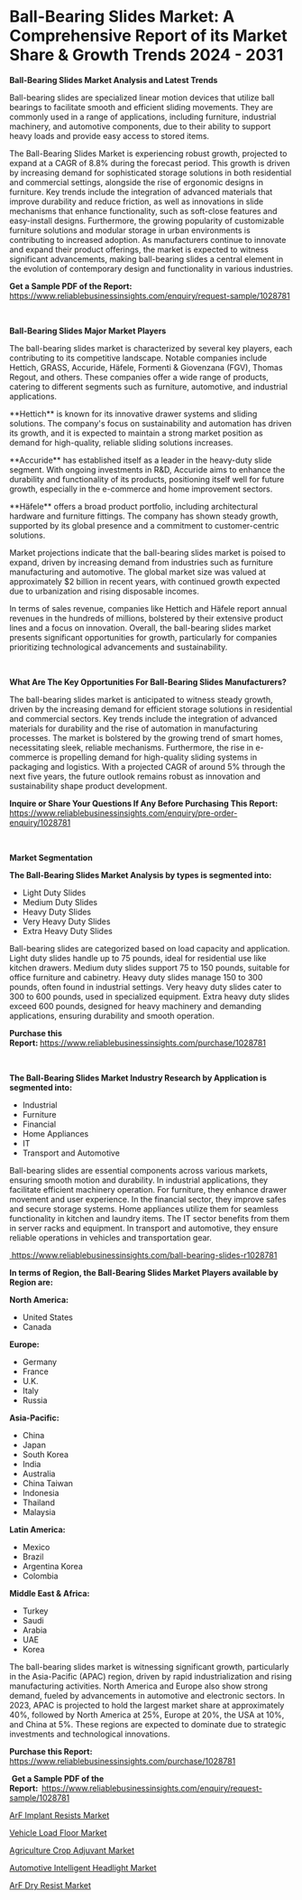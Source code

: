 <p><h1>Ball-Bearing Slides Market: A Comprehensive Report of its Market Share & Growth Trends 2024 - 2031</h1></p><p><strong>Ball-Bearing Slides Market Analysis and Latest Trends</strong></p>
<p><p>Ball-bearing slides are specialized linear motion devices that utilize ball bearings to facilitate smooth and efficient sliding movements. They are commonly used in a range of applications, including furniture, industrial machinery, and automotive components, due to their ability to support heavy loads and provide easy access to stored items. </p><p>The Ball-Bearing Slides Market is experiencing robust growth, projected to expand at a CAGR of 8.8% during the forecast period. This growth is driven by increasing demand for sophisticated storage solutions in both residential and commercial settings, alongside the rise of ergonomic designs in furniture. Key trends include the integration of advanced materials that improve durability and reduce friction, as well as innovations in slide mechanisms that enhance functionality, such as soft-close features and easy-install designs. Furthermore, the growing popularity of customizable furniture solutions and modular storage in urban environments is contributing to increased adoption. As manufacturers continue to innovate and expand their product offerings, the market is expected to witness significant advancements, making ball-bearing slides a central element in the evolution of contemporary design and functionality in various industries.</p></p>
<p><strong>Get a Sample PDF of the Report:&nbsp;</strong> <a href="https://www.reliablebusinessinsights.com/enquiry/request-sample/1028781?utm_campaign=1358&utm_medium=2&utm_source=Github&utm_content=ia&utm_term=11102024&utm_id=ball-bearing-slides">https://www.reliablebusinessinsights.com/enquiry/request-sample/1028781</a></p>
<p>&nbsp;</p>
<p><strong>Ball-Bearing Slides Major Market Players</strong></p>
<p><p>The ball-bearing slides market is characterized by several key players, each contributing to its competitive landscape. Notable companies include Hettich, GRASS, Accuride, Häfele, Formenti & Giovenzana (FGV), Thomas Regout, and others. These companies offer a wide range of products, catering to different segments such as furniture, automotive, and industrial applications.</p><p>**Hettich** is known for its innovative drawer systems and sliding solutions. The company's focus on sustainability and automation has driven its growth, and it is expected to maintain a strong market position as demand for high-quality, reliable sliding solutions increases.</p><p>**Accuride** has established itself as a leader in the heavy-duty slide segment. With ongoing investments in R&D, Accuride aims to enhance the durability and functionality of its products, positioning itself well for future growth, especially in the e-commerce and home improvement sectors.</p><p>**Häfele** offers a broad product portfolio, including architectural hardware and furniture fittings. The company has shown steady growth, supported by its global presence and a commitment to customer-centric solutions.</p><p>Market projections indicate that the ball-bearing slides market is poised to expand, driven by increasing demand from industries such as furniture manufacturing and automotive. The global market size was valued at approximately $2 billion in recent years, with continued growth expected due to urbanization and rising disposable incomes.</p><p>In terms of sales revenue, companies like Hettich and Häfele report annual revenues in the hundreds of millions, bolstered by their extensive product lines and a focus on innovation. Overall, the ball-bearing slides market presents significant opportunities for growth, particularly for companies prioritizing technological advancements and sustainability.</p></p>
<p>&nbsp;</p>
<p><strong>What Are The Key Opportunities For Ball-Bearing Slides Manufacturers?</strong></p>
<p><p>The ball-bearing slides market is anticipated to witness steady growth, driven by the increasing demand for efficient storage solutions in residential and commercial sectors. Key trends include the integration of advanced materials for durability and the rise of automation in manufacturing processes. The market is bolstered by the growing trend of smart homes, necessitating sleek, reliable mechanisms. Furthermore, the rise in e-commerce is propelling demand for high-quality sliding systems in packaging and logistics. With a projected CAGR of around 5% through the next five years, the future outlook remains robust as innovation and sustainability shape product development.</p></p>
<p><strong>Inquire or Share Your Questions If Any Before Purchasing This Report:</strong> <a href="https://www.reliablebusinessinsights.com/enquiry/pre-order-enquiry/1028781?utm_campaign=1358&utm_medium=2&utm_source=Github&utm_content=ia&utm_term=11102024&utm_id=ball-bearing-slides">https://www.reliablebusinessinsights.com/enquiry/pre-order-enquiry/1028781</a></p>
<p>&nbsp;</p>
<p><strong>Market Segmentation</strong></p>
<p><strong>The Ball-Bearing Slides Market Analysis by types is segmented into:</strong></p>
<p><ul><li>Light Duty Slides</li><li>Medium Duty Slides</li><li>Heavy Duty Slides</li><li>Very Heavy Duty Slides</li><li>Extra Heavy Duty Slides</li></ul></p>
<p><p>Ball-bearing slides are categorized based on load capacity and application. Light duty slides handle up to 75 pounds, ideal for residential use like kitchen drawers. Medium duty slides support 75 to 150 pounds, suitable for office furniture and cabinetry. Heavy duty slides manage 150 to 300 pounds, often found in industrial settings. Very heavy duty slides cater to 300 to 600 pounds, used in specialized equipment. Extra heavy duty slides exceed 600 pounds, designed for heavy machinery and demanding applications, ensuring durability and smooth operation.</p></p>
<p><strong>Purchase this Report:&nbsp;</strong><a href="https://www.reliablebusinessinsights.com/purchase/1028781?utm_campaign=1358&utm_medium=2&utm_source=Github&utm_content=ia&utm_term=11102024&utm_id=ball-bearing-slides">https://www.reliablebusinessinsights.com/purchase/1028781</a></p>
<p>&nbsp;</p>
<p><strong>The Ball-Bearing Slides Market Industry Research by Application is segmented into:</strong></p>
<p><ul><li>Industrial</li><li>Furniture</li><li>Financial</li><li>Home Appliances</li><li>IT</li><li>Transport and Automotive</li></ul></p>
<p><p>Ball-bearing slides are essential components across various markets, ensuring smooth motion and durability. In industrial applications, they facilitate efficient machinery operation. For furniture, they enhance drawer movement and user experience. In the financial sector, they improve safes and secure storage systems. Home appliances utilize them for seamless functionality in kitchen and laundry items. The IT sector benefits from them in server racks and equipment. In transport and automotive, they ensure reliable operations in vehicles and transportation gear.</p></p>
<p><a href="https://www.reliablebusinessinsights.com/ball-bearing-slides-r1028781?utm_campaign=1358&utm_medium=2&utm_source=Github&utm_content=ia&utm_term=11102024&utm_id=ball-bearing-slides">&nbsp;https://www.reliablebusinessinsights.com/ball-bearing-slides-r1028781</a></p>
<p><strong>In terms of Region, the Ball-Bearing Slides Market Players available by Region are:</strong></p>
<p>
    <p> <strong> North America: </strong>
        <ul>
            <li>United States</li>
            <li>Canada</li>
        </ul>
        </p> 
    <p> <strong> Europe: </strong>
        <ul>
            <li>Germany</li>
            <li>France</li>
            <li>U.K.</li>
            <li>Italy</li>
            <li>Russia</li>
        </ul>
        </p> 
    <p> <strong> Asia-Pacific: </strong>
        <ul>
            <li>China</li>
            <li>Japan</li>
            <li>South Korea</li>
            <li>India</li>
            <li>Australia</li>
            <li>China Taiwan</li>
            <li>Indonesia</li>
            <li>Thailand</li>
            <li>Malaysia</li>
        </ul>
        </p> 
    <p> <strong> Latin America: </strong>
        <ul>
            <li>Mexico</li>
            <li>Brazil</li>
            <li>Argentina Korea</li>
            <li>Colombia</li>
        </ul>
        </p> 
    <p> <strong> Middle East & Africa: </strong>
        <ul>
            <li>Turkey</li>
            <li>Saudi</li>
            <li>Arabia</li>
            <li>UAE</li>
            <li>Korea</li>
        </ul>
    </p>
    </p>
<p><p>The ball-bearing slides market is witnessing significant growth, particularly in the Asia-Pacific (APAC) region, driven by rapid industrialization and rising manufacturing activities. North America and Europe also show strong demand, fueled by advancements in automotive and electronic sectors. In 2023, APAC is projected to hold the largest market share at approximately 40%, followed by North America at 25%, Europe at 20%, the USA at 10%, and China at 5%. These regions are expected to dominate due to strategic investments and technological innovations.</p></p>
<p><strong>Purchase this Report: </strong><a href="https://www.reliablebusinessinsights.com/purchase/1028781?utm_campaign=1358&utm_medium=2&utm_source=Github&utm_content=ia&utm_term=11102024&utm_id=ball-bearing-slides">https://www.reliablebusinessinsights.com/purchase/1028781</a></p>
<p>&nbsp;<strong>Get a Sample PDF of the Report:&nbsp;&nbsp;</strong><a href="https://www.reliablebusinessinsights.com/enquiry/request-sample/1028781?utm_campaign=1358&utm_medium=2&utm_source=Github&utm_content=ia&utm_term=11102024&utm_id=ball-bearing-slides">https://www.reliablebusinessinsights.com/enquiry/request-sample/1028781</a></p>
<p><strong></strong></p>
<p><p><a href="https://www.linkedin.com/pulse/market-insights-global-arf-implant-resists-forecast-innovation-njd3c?utm_campaign=1358&utm_medium=2&utm_source=Github&utm_content=ia&utm_term=11102024&utm_id=ball-bearing-slides">ArF Implant Resists Market</a></p><p><a href="https://www.linkedin.com/pulse/vehicle-load-floor-market-global-regional-analysis-2024-czm1c?utm_campaign=1358&utm_medium=2&utm_source=Github&utm_content=ia&utm_term=11102024&utm_id=ball-bearing-slides">Vehicle Load Floor Market</a></p><p><a href="https://www.linkedin.com/pulse/agriculture-crop-adjuvant-market-indicators-size-regional-breakdown-hq0ie?utm_campaign=1358&utm_medium=2&utm_source=Github&utm_content=ia&utm_term=11102024&utm_id=ball-bearing-slides">Agriculture Crop Adjuvant Market</a></p><p><a href="https://www.linkedin.com/pulse/global-automotive-intelligent-headlight-industry-analysis-vtyvf?utm_campaign=1358&utm_medium=2&utm_source=Github&utm_content=ia&utm_term=11102024&utm_id=ball-bearing-slides">Automotive Intelligent Headlight Market</a></p><p><a href="https://www.linkedin.com/pulse/global-arf-dry-resist-market-size-expected-reach-cagr-83-hl8yc?utm_campaign=1358&utm_medium=2&utm_source=Github&utm_content=ia&utm_term=11102024&utm_id=ball-bearing-slides">ArF Dry Resist Market</a></p></p>